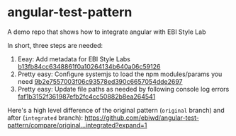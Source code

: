 # angular-test-pattern
A demo repo that shows how to integrate angular with EBI Style Lab

In short, three steps are needed:
1. Eeay: Add metadata for EBI Style Labs [b13fb84cc6348861f0a10264134b640a06c59126](https://github.com/ebiwd/angular-test-pattern/commit/faf1b3152f361987efb2fc4cc50882b8ea264541)
2. Pretty easy: Configure systemjs to load the npm modules/params you need [9b2e7557003f06c93578ed390c6657054dde2697](https://github.com/ebiwd/angular-test-pattern/commit/9b2e7557003f06c93578ed390c6657054dde2697)
3. Pretty easy: Update file paths as needed by following console log errors [faf1b3152f361987efb2fc4cc50882b8ea264541](https://github.com/ebiwd/angular-test-pattern/commit/)

Here's a high level difference of the original pattern (`original` branch) and after (`integrated` branch): https://github.com/ebiwd/angular-test-pattern/compare/original...integrated?expand=1
